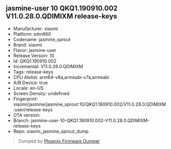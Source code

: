 ## jasmine-user 10 QKQ1.190910.002 V11.0.28.0.QDIMIXM release-keys
- Manufacturer: xiaomi
- Platform: sdm660
- Codename: jasmine_sprout
- Brand: xiaomi
- Flavor: jasmine-user
- Release Version: 10
- Id: QKQ1.190910.002
- Incremental: V11.0.28.0.QDIMIXM
- Tags: release-keys
- CPU Abilist: arm64-v8a,armeabi-v7a,armeabi
- A/B Device: true
- Locale: en-US
- Screen Density: undefined
- Fingerprint: xiaomi/jasmine/jasmine_sprout:10/QKQ1.190910.002/V11.0.28.0.QDIMIXM:user/release-keys
- OTA version: 
- Branch: jasmine-user-10-QKQ1.190910.002-V11.0.28.0.QDIMIXM-release-keys
- Repo: xiaomi_jasmine_sprout_dump


>Dumped by [Phoenix Firmware Dumper](https://github.com/DroidDumps/phoenix_firmware_dumper)

